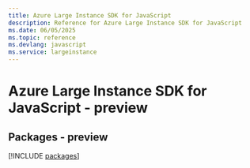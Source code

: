 ```yaml
---
title: Azure Large Instance SDK for JavaScript
description: Reference for Azure Large Instance SDK for JavaScript
ms.date: 06/05/2025
ms.topic: reference
ms.devlang: javascript
ms.service: largeinstance
---
```

# Azure Large Instance SDK for JavaScript - preview
## Packages - preview
[!INCLUDE [packages](large-instance-index.md)]